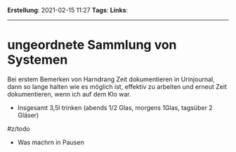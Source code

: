 **Erstellung**: 2021-02-15  11:27
**Tags**:
**Links**:

---
# ungeordnete Sammlung von Systemen

Bei erstem Bemerken von Harndrang Zeit dokumentieren in Urinjournal, dann so lange halten wie es möglich ist, effektiv zu arbeiten und erneut Zeit dokumentieren, wenn ich auf dem Klo war.

      

-   Insgesamt 3,5l trinken (abends 1/2 Glas, morgens 1Glas, tagsüber 2 Gläser)


#z/todo 
- Was machrn in Pausen
